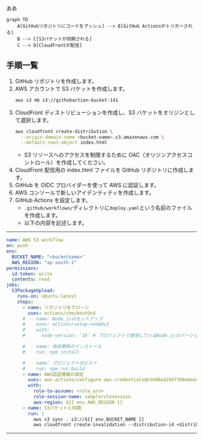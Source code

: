 ああ

```mermaid
graph TD
    A[GitHubリポジトリにコードをプッシュ] --> B[GitHub Actionsがトリガーされる]
    B --> C[S3バケットが同期される]
    C --> D[CloudFrontが配信]
```

## 手順一覧

1. GitHub リポジトリを作成します。
2. AWS アカウントで S3 バケットを作成します。
   ```sh
   aws s3 mb s3://githubaction-bucket-141
   ```
3. CloudFront ディストリビューションを作成し、S3 バケットをオリジンとして選択します。
   ```sh
   aws cloudfront create-distribution \
     --origin-domain-name <bucket-name>.s3.amazonaws.com \
     --default-root-object index.html
   ```
   - S3 リソースへのアクセスを制限するために OAC（オリジンアクセスコントロール）を作成してください。
4. CloudFront 配信用の index.html ファイルを GitHub リポジトリに作成します。
5. GitHub を OIDC プロバイダーを使って AWS に認証します。
6. AWS コンソールで新しいアイデンティティを作成します。
7. GitHub Actions を設定します。
   - `.github/workflows/`ディレクトリに`deploy.yaml`という名前のファイルを作成します。
   - 以下の内容を記述します。

---

```yaml
name: AWS S3 workflow
on: push
env:
  BUCKET_NAME: "<bucketname>"
  AWS_REGION: "ap-south-1"
permissions:
  id-token: write
  contents: read
jobs:
  S3PackageUpload:
    runs-on: ubuntu-latest
    steps:
      - name: リポジトリをクローン
        uses: actions/checkout@v4
      #  - name: Node.jsのセットアップ
      #    uses: actions/setup-node@v3
      #    with:
      #      node-version: '16' # プロジェクトで使用しているNode.jsのバージョンに置き換えてください

      #  - name: 依存関係のインストール
      #    run: npm install

      #  - name: プロジェクトのビルド
      #    run: npm run build
      - name: AWS認証情報の設定
        uses: aws-actions/configure-aws-credentials@e3dd6a429d7300a6a4c196c26e071d42e0343502
        with:
          role-to-assume: <role_arn>
          role-session-name: samplerolesession
          aws-region: ${{ env.AWS_REGION }}
      - name: S3バケットと同期
        run: |
          aws s3 sync . s3://${{ env.BUCKET_NAME }}
          aws cloudfront create-invalidation --distribution-id <distribution_id> --paths '/*'
```

---
